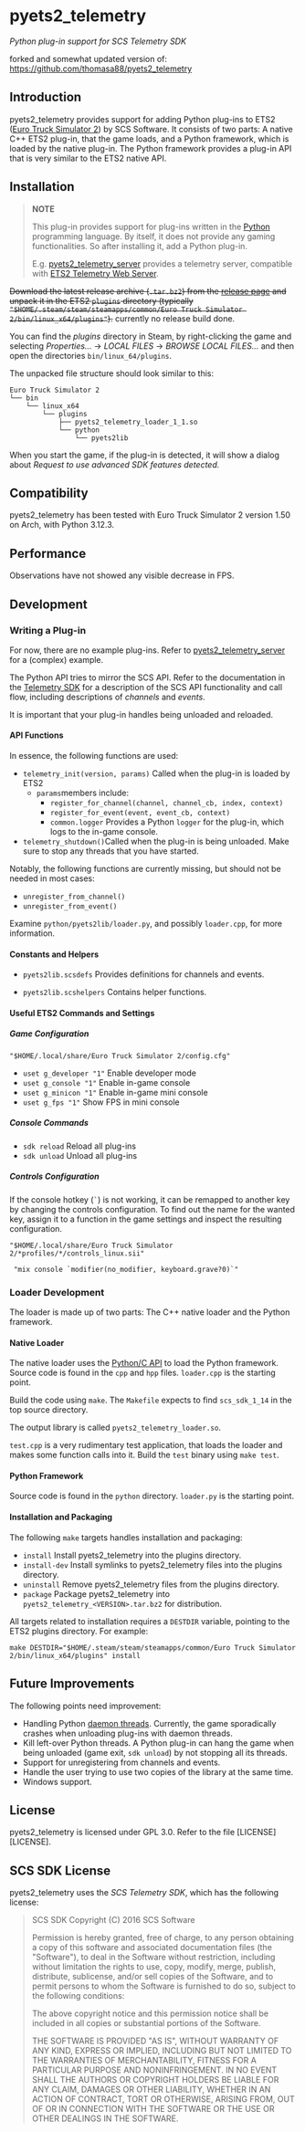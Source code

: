 # pyets2_telemetry

*Python plug-in support for SCS Telemetry SDK*

forked and somewhat updated version of:
https://github.com/thomasa88/pyets2_telemetry

## Introduction

pyets2_telemetry provides support for adding Python plug-ins to ETS2 ([Euro Truck Simulator 2](https://eurotrucksimulator2.com/)) by SCS Software. It consists of two parts: A native C++ ETS2 plug-in, that the game loads, and a Python framework, which is loaded by the native plug-in. The Python framework provides a plug-in API that is very similar to the ETS2 native API.

## Installation

> **NOTE**
>
> This plug-in provides support for plug-ins written in the [Python](https://www.python.org/) programming language. By itself, it does not provide any gaming functionalities. So after installing it, add a Python plug-in.
>
> E.g. [pyets2_telemetry_server](https://github.com/BangL/pyets2_telemetry_server) provides a telemetry server, compatible with [ETS2 Telemetry Web Server](https://github.com/Funbit/ets2-telemetry-server).

~~Download the latest release archive (`.tar.bz2`) from the [release page](https://github.com/thomasa88/pyets2_telemetry/releases) and unpack it in the ETS2 `plugins` directory (typically `"$HOME/.steam/steam/steamapps/common/Euro Truck Simulator 2/bin/linux_x64/plugins"`).~~
currently no release build done.

You can find the *plugins* directory in Steam, by right-clicking the game and selecting *Properties...* -> *LOCAL FILES* -> *BROWSE LOCAL FILES...* and then open the directories `bin/linux_64/plugins`. 

The unpacked file structure should look similar to this:

```
Euro Truck Simulator 2
└── bin
    └── linux_x64
        └── plugins
            ├── pyets2_telemetry_loader_1_1.so
            └── python
                └── pyets2lib
```

When you start the game, if the plug-in is detected, it will show a dialog about *Request to use advanced SDK features detected.*

## Compatibility

pyets2_telemetry has been tested with Euro Truck Simulator 2 version 1.50 on Arch, with Python 3.12.3.

## Performance

Observations have not showed any visible decrease in FPS.

## Development

### Writing a Plug-in

For now, there are no example plug-ins. Refer to [pyets2_telemetry_server](https://github.com/thomasa88/pyets2_telemetry_server) for a (complex) example.

The Python API tries to mirror the SCS API. Refer to the documentation in the [Telemetry SDK](https://modding.scssoft.com/wiki/Documentation/Engine/SDK/Telemetry) for a description of the SCS API functionality and call flow, including descriptions of *channels* and *events*.

It is important that your plug-in handles being unloaded and reloaded.

#### API Functions

In essence, the following functions are used:

* `telemetry_init(version, params)` Called when the plug-in is loaded by ETS2
  * `params`members include:
    * `register_for_channel(channel, channel_cb, index, context)`
    * `register_for_event(event, event_cb, context)`
    * `common.logger` Provides a Python `logger` for the plug-in, which logs to the in-game console.
* `telemetry_shutdown()`Called when the plug-in is being unloaded. Make sure to stop any threads that you have started.

Notably, the following functions are currently missing, but should not be needed in most cases:

* `unregister_from_channel()`
* `unregister_from_event()`

Examine `python/pyets2lib/loader.py`, and possibly `loader.cpp`, for more information.

#### Constants and Helpers

* `pyets2lib.scsdefs` Provides definitions for channels and events.

* `pyets2lib.scshelpers` Contains helper functions.

#### Useful ETS2 Commands and Settings

##### Game Configuration

`"$HOME/.local/share/Euro Truck Simulator 2/config.cfg"`

* `uset g_developer "1"` Enable developer mode
* `uset g_console "1"` Enable in-game console
* `uset g_minicon "1"` Enable in-game mini console
* `uset g_fps "1"` Show FPS in mini console

##### Console Commands

* `sdk reload` Reload all plug-ins
* `sdk unload` Unload all plug-ins

##### Controls Configuration

If the console hotkey (`` ` ``) is not working, it can be remapped to another key by changing the controls configuration. To find out the name for the wanted key, assign it to a function in the game settings and inspect the resulting configuration.

`"$HOME/.local/share/Euro Truck Simulator 2/*profiles/*/controls_linux.sii"`

```
 "mix console `modifier(no_modifier, keyboard.grave?0)`"
```
### Loader Development

The loader is made up of two parts: The C++ native loader and the Python framework.

#### Native Loader

The native loader uses the [Python/C API](https://docs.python.org/3/c-api/) to load the Python framework. Source code is found in the `cpp` and `hpp` files. `loader.cpp` is the starting point.

Build the code using `make`. The `Makefile` expects to find `scs_sdk_1_14` in the top source directory.

The output library is called `pyets2_telemetry_loader.so`.

`test.cpp` is a very rudimentary test application, that loads the loader and makes some function calls into it. Build the `test` binary using `make test`.

#### Python Framework

Source code is found in the `python` directory. `loader.py` is the starting point.

#### Installation and Packaging

The following `make` targets handles installation and packaging:

* `install` Install pyets2_telemetry into the plugins directory.
* `install-dev` Install symlinks to pyets2_telemetry files into the plugins directory.
* `uninstall` Remove pyets2_telemetry files from the plugins directory.
* `package` Package pyets2_telemetry into `pyets2_telemetry_<VERSION>.tar.bz2` for distribution.

 All targets related to installation requires a `DESTDIR` variable, pointing to the ETS2 plugins directory. For example:

 ```
make DESTDIR="$HOME/.steam/steam/steamapps/common/Euro Truck Simulator 2/bin/linux_x64/plugins" install
 ```


## Future Improvements

The following points need improvement:

* Handling Python [daemon threads](https://docs.python.org/3/library/threading.html). Currently, the game sporadically crashes when unloading plug-ins with daemon threads.
* Kill left-over Python threads. A Python plug-in can hang the game when being unloaded (game exit, `sdk unload`) by not stopping all its threads.
* Support for unregistering from channels and events.
* Handle the user trying to use two copies of the library at the same time.
* Windows support.

## License

pyets2_telemetry is licensed under GPL 3.0. Refer to the file [LICENSE][LICENSE].

## SCS SDK License

pyets2_telemetry uses the *SCS Telemetry SDK*, which has the following license:

> SCS SDK
> Copyright (C) 2016 SCS Software
>
> Permission is hereby granted, free of charge, to any person obtaining a copy
> of this software and associated documentation files (the "Software"), to deal
> in the Software without restriction, including without limitation the rights
> to use, copy, modify, merge, publish, distribute, sublicense, and/or sell
> copies of the Software, and to permit persons to whom the Software is
> furnished to do so, subject to the following conditions:
>
> The above copyright notice and this permission notice shall be included in all
> copies or substantial portions of the Software.
>
> THE SOFTWARE IS PROVIDED "AS IS", WITHOUT WARRANTY OF ANY KIND, EXPRESS OR
> IMPLIED, INCLUDING BUT NOT LIMITED TO THE WARRANTIES OF MERCHANTABILITY,
> FITNESS FOR A PARTICULAR PURPOSE AND NONINFRINGEMENT. IN NO EVENT SHALL THE
> AUTHORS OR COPYRIGHT HOLDERS BE LIABLE FOR ANY CLAIM, DAMAGES OR OTHER
> LIABILITY, WHETHER IN AN ACTION OF CONTRACT, TORT OR OTHERWISE, ARISING FROM,
> OUT OF OR IN CONNECTION WITH THE SOFTWARE OR THE USE OR OTHER DEALINGS IN THE
> SOFTWARE.
